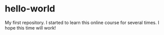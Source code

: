 # hello-world
My first repository.
I started to learn this online course for several times. I hope this time will work!
